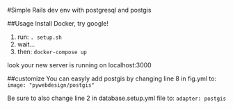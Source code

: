 #Simple Rails dev env with postgresql and postgis

##Usage
Install Docker, try google!

1. run:
`. setup.sh`
1. wait...
1. then:
`docker-compose up`

look your new server is running on localhost:3000

##customize
You can easyly add postgis by changing line 8 in fig.yml to:
`image: "pywebdesign/postgis"`

Be sure to also change line 2 in database.setup.yml file to:
`adapter: postgis`
